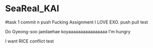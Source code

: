 # SeaReal_KAI
#task 1 commit n push 
Fucking Assignment
I LOVE EXO.
push pull test

Do Gyeong-soo jaedaehae
koyaaaaaaaaaaaaaaaa
I'm hungry

I want RICE
conflict test